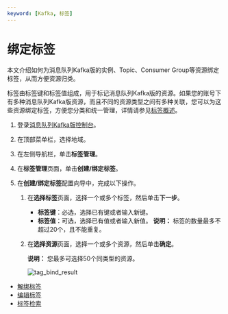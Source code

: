 ```yaml
---
keyword: [Kafka, 标签]
---
```


# 绑定标签

本文介绍如何为消息队列Kafka版的实例、Topic、Consumer Group等资源绑定标签，从而方便资源归类。

标签由标签键和标签值组成，用于标记消息队列Kafka版的资源。如果您的账号下有多种消息队列Kafka版资源，而且不同的资源类型之间有多种关联，您可以为这些资源绑定标签，方便您分类和统一管理，详情请参见[标签概述](/cn.zh-CN/用户指南/标签/标签概述.md)。

1.  登录[消息队列Kafka版控制台](https://kafka.console.aliyun.com/?spm=a2c4g.11186623.2.10.22f150ddqNXasY)。

2.  在顶部菜单栏，选择地域。

3.  在左侧导航栏，单击**标签管理**。

4.  在**标签管理**页面，单击**创建/绑定标签**。

5.  在**创建/绑定标签**配置向导中，完成以下操作。

    1.  在**选择标签**页面，选择一个或多个标签，然后单击**下一步**。

        -   **标签键**：必选，选择已有键或者输入新键。
        -   **标签值**：可选，选择已有值或者输入新值。
        **说明：** 标签的数量最多不超过20个，且不能重复。

    2.  在**选择资源**页面，选择一个或多个资源，然后单击**确定**。

        **说明：** 您最多可选择50个同类型的资源。

        ![tag_bind_result](https://static-aliyun-doc.oss-cn-hangzhou.aliyuncs.com/assets/img/zh-CN/0806119951/p70114.png)


-   [解绑标签](/cn.zh-CN/用户指南/标签/解绑标签.md)
-   [编辑标签](/cn.zh-CN/用户指南/标签/编辑标签.md)
-   [标签检索](/cn.zh-CN/用户指南/标签/标签检索.md)

